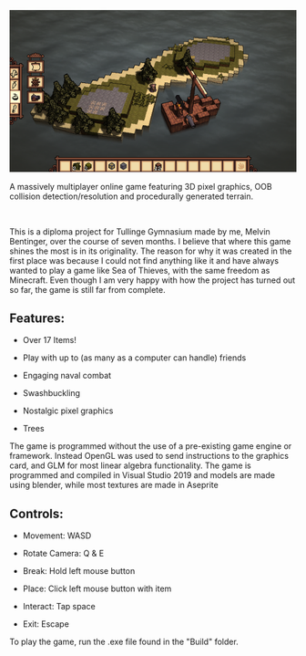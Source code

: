 ![Screenshot](screenshot_01.png)

A massively multiplayer online game featuring 3D pixel graphics, OOB collision detection/resolution and procedurally generated terrain. 

<br>

This is a diploma project for Tullinge Gymnasium made by me, Melvin Bentinger, over the course of seven months. I believe that where this game shines the most is in its originality. The reason for why it was created in the first place was because I could not find anything like it and have always wanted to play a game like Sea of Thieves, with the same freedom as Minecraft. Even though I am very happy with how the project has turned out so far, the game is still far from complete. 

## Features:

* Over 17 Items!

* Play with up to (as many as a computer can handle) friends

* Engaging naval combat

* Swashbuckling

* Nostalgic pixel graphics

* Trees

The game is programmed without the use of a pre-existing game engine or framework. Instead OpenGL was used to send instructions to the graphics card, and GLM for most linear algebra functionality. The game is programmed and compiled in Visual Studio 2019 and models are made using blender, while most textures are made in Aseprite

## Controls:

* Movement: WASD

* Rotate Camera: Q & E

* Break: Hold left mouse button

* Place: Click left mouse button with item

* Interact: Tap space

* Exit: Escape

To play the game, run the .exe file found in the "Build" folder.